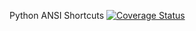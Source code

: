 Python ANSI Shortcuts
[![Coverage Status](https://coveralls.io/repos/github/dssecret/Einsteinium/badge.svg?branch=master)](https://coveralls.io/github/dssecret/Einsteinium?branch=master)
